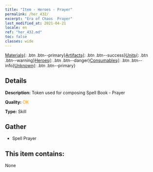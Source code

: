 ```yaml
---
title: "Item - Heroes - Prayer"
permalink: /her_432/
excerpt: "Era of Chaos  Prayer"
last_modified_at: 2021-04-21
locale: en
ref: "her_432.md"
toc: false
classes: wide
---
```

 [Materials](/Items/){: .btn .btn--primary}[Artifacts](/Items/Artifacts/){: .btn .btn--success}[Units](/Items/Units/){: .btn .btn--warning}[Heroes](/Items/Heroes/){: .btn .btn--danger}[Consumables](/Items/Consumables/){: .btn .btn--info}[Unknown](/Items/Unknown/){: .btn .btn--primary}

## Details
 **Description:** Token used for composing Spell Book - Prayer

 **Quality:** <span style="color: #FF8C00">OK</span>

 **Type:** Skill

## Gather

*    Spell Prayer 

## This item contains:

  None

